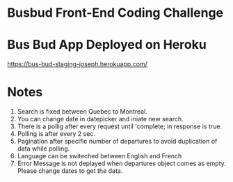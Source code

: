 # Busbud Front-End Coding Challenge

# Bus Bud App Deployed on Heroku
https://bus-bud-staging-joseph.herokuapp.com/

# Notes
1. Search is fixed between Quebec to Montreal.
2. You can change date in datepicker and iniate new search.
3. There is a pollig after every request until 'complete; in response is true.
4. Polling is after every 2 sec.
5. Pagination after specific number of departures to avoid duplication of data while polling.
6. Language can be switeched between English and French
7. Error Message is not deplayed when departures object comes as empty. Please change dates to get the data.
